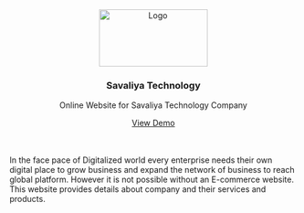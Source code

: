<div align="center">
  <a href="https://github.com/othneildrew/Best-README-Template">
    <img src="logo.png" alt="Logo" width="190" height="100">
  </a>

  <h3 align="center">Savaliya Technology</h3>

  <p align="center">
  Online Website for Savaliya Technology Company
    <br />
  </p>
  <a  href="https://savaliyatechnology.com" target="blank" >View Demo</a>
</div>

<br>
<br>

In the face pace of Digitalized world every enterprise needs their own digital place to grow business and expand the network of business to reach global platform. However it is not possible without an E-commerce website. This website provides details about company and their services and products.
